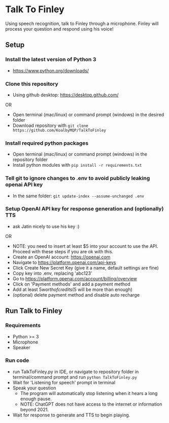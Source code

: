 # Talk To Finley

Using speech recognition, talk to Finley through a microphone. Finley will process your question and respond using his voice!

## Setup

### Install the latest version of Python 3
- https://www.python.org/downloads/

### Clone this repository
- Using github desktop: https://desktop.github.com/

OR

- Open terminal (mac/linux) or command prompt (windows) in the desired folder
- Download repository with  ```git clone https://github.com/KoalbyMQP/TalkToFinley```

### Install required python packages
- Open terminal (mac/linux) or command prompt (windows) in the repository folder
- Install python modules with ```pip install -r requirements.txt```

### Tell git to ignore changes to .env to avoid publicly leaking openai API key
- In the same folder: ```git update-index --assume-unchanged .env```

### Setup OpenAI API key for response generation and (optionally) TTS
- ask Jatin nicely to use his key :)

OR

- NOTE: you need to insert at least $5 into your account to use the API. Proceed with these steps if you are ok with this.
- Create an OpenAI account: https://openai.com
- Navigate to https://platform.openai.com/api-keys
- Click Create New Secret Key (give it a name, default settings are fine)
- Copy key into .env, replacing 'abc123'
- Go to https://platform.openai.com/account/billing/overview
- Click on 'Payment methods' and add a payment method 
- Add at least $5 worth of credits ($5 will be more than enough)
- (optional) delete payment method and disable auto recharge

## Run Talk to Finley

### Requirements
- Python >= 3
- Microphone
- Speaker

### Run code
- run TalkToFinley.py in IDE, or navigate to repository folder in terminal/command prompt and run ```python TalkToFinley.py```
- Wait for 'Listening for speech' prompt in terminal
- Speak your question
    - The program will automatically stop listening when it hears a long enough pause. 
    - NOTE: ChatGPT does not have access to the internet or information beyond 2021.
- Wait for response to generate and TTS to begin playing.
